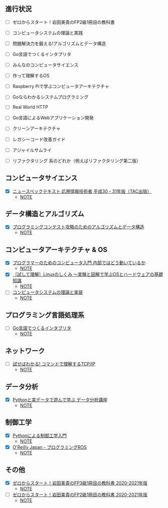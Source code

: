 ## 進行状況

- [ ] ゼロからスタート！岩田美貴のFP2級1冊目の教科書
- [ ] コンピュータシステムの理論と実践

- [ ] 問題解決力を鍛える!アルゴリズムとデータ構造
- [ ] Go言語でつくるインタプリタ
- [ ] みんなのコンピュータサイエンス

- [ ] 作って理解するOS
- [ ] Raspberry Piで学ぶコンピュータアーキテクチャ
- [ ] Goならわかるシステムプログラミング
- [ ] Real World HTTP
- [ ] Go言語によるWebアプリケーション開発
- [ ] クリーンアーキテクチャ
- [ ] レガシーコード改善ガイド
- [ ] アジャイルサムライ
- [ ] リファクタリング 系のどれか（例えばリファクタリング第二版）

## コンピュータサイエンス

- [x] [ニュースペックテキスト 応用情報技術者 平成30・31年版（TAC出版）](https://honto.jp/ebook/pd_29185775.html)
  - [NOTE](./applied-information-technology-engineer)

## データ構造とアルゴリズム

- [x] [プログラミングコンテスト攻略のためのアルゴリズムとデータ構造](https://book.mynavi.jp/ec/products/detail/id=35408)
  - [NOTE](./data-structure-and-algorythom-for-programming-contest)

## コンピュータアーキテクチャ & OS

- [x] [プログラマーのためのコンピュータ入門 内部ではどう動いているか](https://www.amazon.co.jp/%E3%83%97%E3%83%AD%E3%82%B0%E3%83%A9%E3%83%9E%E3%83%BC%E3%81%AE%E3%81%9F%E3%82%81%E3%81%AE%E3%82%B3%E3%83%B3%E3%83%94%E3%83%A5%E3%83%BC%E3%82%BF%E5%85%A5%E9%96%80-%E5%86%85%E9%83%A8%E3%81%A7%E3%81%AF%E3%81%A9%E3%81%86%E5%8B%95%E3%81%84%E3%81%A6%E3%81%84%E3%82%8B%E3%81%8B-Lepton-ebook/dp/B08CDX7V7C/ref=tmm_kin_swatch_0)
  - [NOTE](./guide-to-the-computer-for-programmers)
- [x] [［試して理解］Linuxのしくみ ～実験と図解で学ぶOSとハードウェアの基礎知識](https://gihyo.jp/dp/ebook/2018/978-4-7741-9658-9)
  - [NOTE](./how-linux-works)
- [ ] [コンピュータシステムの理論と実装](https://www.oreilly.co.jp/books/9784873117126/)
  - [NOTE](./nand2tetoris)

## プログラミング言語処理系

- [ ] [Go言語でつくるインタプリタ](https://www.oreilly.co.jp/books/9784873118222/)
  - [NOTE](./interpreter-with-golang)

## ネットワーク

- [ ] [試せばわかる! コマンドで理解するTCP/IP](https://www.amazon.co.jp/%E8%A9%A6%E3%81%9B%E3%81%B0%E3%82%8F%E3%81%8B%E3%82%8B-%E3%82%B3%E3%83%9E%E3%83%B3%E3%83%89%E3%81%A7%E7%90%86%E8%A7%A3%E3%81%99%E3%82%8BTCP-IP-%E8%B1%8A%E6%B2%A2-%E8%81%A1/dp/4756151442)
  - [NOTE](./understanding-TCP-IP-with-cli)

## データ分析

- [x] [Pythonと実データで遊んで学ぶ データ分析講座](https://honto.jp/ebook/pd_29798229.html)
  - [NOTE](./lesson-of-data-analysis-with-python-and-real-data)

## 制御工学

- [x] [Pythonによる制御工学入門](https://honto.jp/ebook/pd_29679533.html)
  - [NOTE](./control-engineering-with-python)
- [x] [O'Reilly Japan - プログラミングROS](https://www.oreilly.co.jp/books/9784873118093/)
  - [NOTE](./programming-robots-with-ROS)

## その他

- [x] [ゼロからスタート！岩田美貴のFP3級1冊目の教科書 2020-2021年版](https://play.google.com/store/books/details?id=eELiDwAAQBAJ)
  - [NOTE](./the-1st-book-for-FP-level3)
- [ ] [ゼロからスタート！岩田美貴のFP2級1冊目の教科書 2020-2021年版](https://play.google.com/store/books/details/%E5%B2%A9%E7%94%B0_%E7%BE%8E%E8%B2%B4_%E3%82%BC%E3%83%AD%E3%81%8B%E3%82%89%E3%82%B9%E3%82%BF%E3%83%BC%E3%83%88_%E5%B2%A9%E7%94%B0%E7%BE%8E%E8%B2%B4%E3%81%AEFP2%E7%B4%9A1%E5%86%8A%E7%9B%AE%E3%81%AE%E6%95%99%E7%A7%91%E6%9B%B8_2020_2021%E5%B9%B4%E7%89%88?id=LkLiDwAAQBAJ)
  - [NOTE](./the-1st-book-for-FP-level2)
